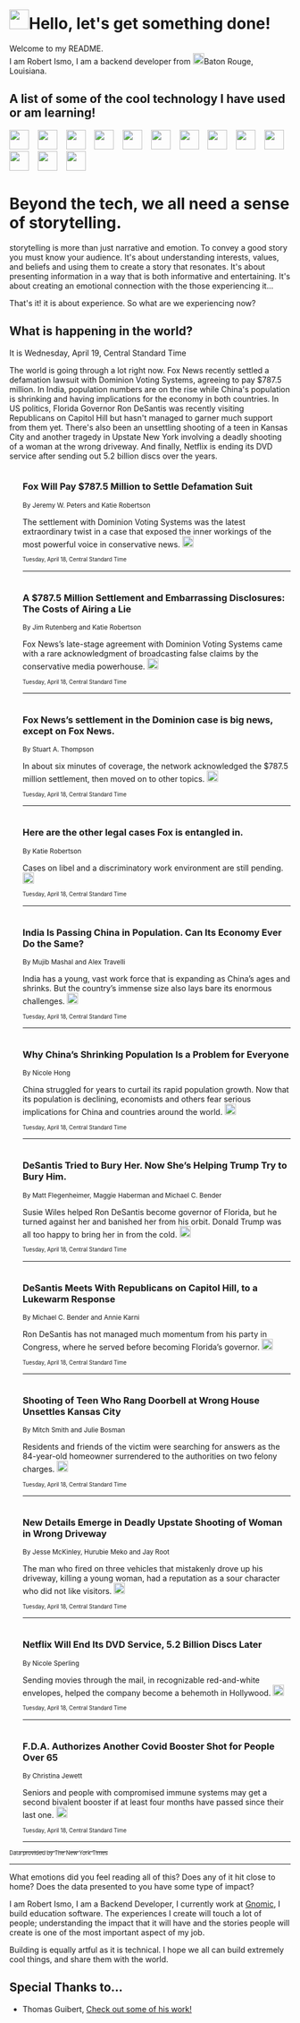 <h1><img src="https://emojis.slackmojis.com/emojis/images/1643514375/3493/hot-coffee.gif?1643514375" width="35"/>Hello, let's get something done!</h1>

<p>Welcome to my README.<br/>
I am Robert Ismo, I am a backend developer from <img src="https://emojis.slackmojis.com/emojis/images/1638395689/50435/moulin_rouge.png?1638395689" width="20"/>Baton Rouge, Louisiana.</p>
<h2>A list of some of the cool technology I have used or am learning!</h2>
<p>
<img src="https://emojis.slackmojis.com/emojis/images/1643516091/21142/meow_bongotap.gif?1643516091" width="35" alt="">
<img src="https://img.shields.io/badge/Favorite%20Frontend%20Framework-SvelteKit-f83903" alt="">
<img src="https://img.shields.io/badge/Second%20Favorite-Vue-40b581" alt="">
<img src="https://img.shields.io/badge/Most%20Used%20Runtime-Nodejs-78b061" alt="">
<img src="https://emojis.slackmojis.com/emojis/images/1643517416/34482/fire.gif?1643517416" width="35" alt="">
<img src="https://img.shields.io/badge/Javascript%20But%20Better-Typescript-0078ca" alt="">
<img src="https://img.shields.io/badge/Favorite%20Language-Elixir-3e244d" alt="">
<img src="https://img.shields.io/badge/Containerize%20Everything-Docker-6ac9ef" alt="">
<img src="https://emojis.slackmojis.com/emojis/images/1643514596/5999/meow_party.gif?1643514596" width="35" alt="">
<img src="https://img.shields.io/badge/API%20Love%20Language-Graphql-de32a5" alt="">
<img src="https://img.shields.io/badge/Our%20Favorite%20Version%20Controller-Git-e94f33" alt="">
<img src="https://img.shields.io/badge/Favorite%20Database-Redis-d42d1d" alt="">
<img src="https://emojis.slackmojis.com/emojis/images/1643514559/5584/deployparrot.gif?1643514559" width="35" alt="">
<img src="https://img.shields.io/badge/Container%20Interstate-RabbitMQ-f66200" alt="">
<img src="https://img.shields.io/badge/Gotta%20Learn-Kubernetes-316adf" alt="">
<img src="https://img.shields.io/badge/Really%20Mature%20Now-WASM-654fef" alt="">
<img src="https://emojis.slackmojis.com/emojis/images/1666642497/61942/dance_vibe.gif?1666642497" width="35" alt="">
<img src="https://img.shields.io/badge/For%20My%20M1-ARM64-657d96" alt="">
<img src="https://img.shields.io/badge/Loving%20This%20So%20Much-TailwindCSS-17bcb5" alt="">
<img src="https://img.shields.io/badge/Cool%20Build%20Tool-Vite-f9cb24" alt="">
<img src="https://emojis.slackmojis.com/emojis/images/1669231376/62819/working-on-it.gif?1669231376" width="35" alt="">
<img src="https://img.shields.io/badge/Fun%20and%20Easy%20Database-MongoDB-5f8c49" alt="">
<img src="https://img.shields.io/badge/JS%20Life%20Support-NPM-c73737" alt="">
<img src="https://img.shields.io/badge/I%20Liked%20It-DynamoDB-0073b9" alt="">
<img src="https://emojis.slackmojis.com/emojis/images/1643514045/46/question.gif?1643514045" width="35" alt="">
<img src="https://img.shields.io/badge/cool-React-60d6f9" alt="">
<img src="https://img.shields.io/badge/Future%20Big%20Project-Lambda-f37e00" alt="">
<img src="https://img.shields.io/badge/NPM%20But%20Better-PNPM-f1aa07" alt="">
<img src="https://emojis.slackmojis.com/emojis/images/1643514943/9662/fbwow.gif?1643514943" width="35" alt="">
<img src="https://img.shields.io/badge/First%20Language-C-662079" alt="">
<img src="https://img.shields.io/badge/Where%20I%20Deploy%20Frontend-Vercel-000000" alt="">
<img src="https://img.shields.io/badge/Who%20Does%20not%20Want%20an%20App-Swift-f9492a" alt="">
<img src="https://emojis.slackmojis.com/emojis/images/1643514058/151/javascript.png?1643514058" width="35" alt="">
<img src="https://img.shields.io/badge/cool-Python-fbd542" alt="">
<img src="https://img.shields.io/badge/Favorite%20Something-Stripe-656cdc" alt="">
<img src="https://img.shields.io/badge/Of%20Course-HTML5-ed6327" alt="">
<img src="https://emojis.slackmojis.com/emojis/images/1660415405/60731/bomb.gif?1660415405" width="35" alt="">
<img src="https://img.shields.io/badge/hate-CSS-2964ec" alt="">
<img src="https://img.shields.io/badge/Learning-CircleCI-141215" alt="">
<img src="https://img.shields.io/badge/Learning-Rust-fbbb3b" alt="">
<img src="https://emojis.slackmojis.com/emojis/images/1660415397/60712/writing-hand.gif?1660415397" width="35" alt="">
<img src="https://img.shields.io/badge/Dev%20Browser%20of%20Choice-Firefox-cc4e26" alt="">
<img src="https://img.shields.io/badge/Recoverying%20From%20Windows-UNIX-1781e3" alt="">
<img src="https://img.shields.io/badge/LOVE-LogSeq-90c1c2" alt="">
<img src="https://emojis.slackmojis.com/emojis/images/1643514066/223/kirby.gif?1643514066" width="35" alt="">
<img src="https://img.shields.io/badge/Daily%20Driver-MacOS-e6e6e8" alt="">
<img src="https://img.shields.io/badge/Git%20Server-Github-000000" alt="">
<img src="https://img.shields.io/badge/enjoyable-EC2-f17428" alt="">
<img src="https://emojis.slackmojis.com/emojis/images/1643514239/2069/excited.gif?1643514239" width="35" alt="">
</p>
<h1>Beyond the tech, we all need a sense of storytelling.</h1>
<p>storytelling is more than just narrative and emotion. To convey a good story you must know your audience. It's about understanding interests, values, and beliefs and using them to create a story that resonates. It's about presenting information in a way that is both informative and entertaining. It's about creating an emotional connection with the those experiencing it...</p>
<p>That's it! it is about experience. So what are we experiencing now?</p>
<h2>What is happening in the world?</h2>
<p>It is Wednesday, April 19, Central Standard Time</p>
<p>
The world is going through a lot right now. Fox News recently settled a defamation lawsuit with Dominion Voting Systems, agreeing to pay $787.5 million. In India, population numbers are on the rise while China&#39;s population is shrinking and having implications for the economy in both countries. In US politics, Florida Governor Ron DeSantis was recently visiting Republicans on Capitol Hill but hasn&#39;t managed to garner much support from them yet. There&#39;s also been an unsettling shooting of a teen in Kansas City and another tragedy in Upstate New York involving a deadly shooting of a woman at the wrong driveway. And finally, Netflix is ending its DVD service after sending out 5.2 billion discs over the years.</p>
<ol>
<img src="https://img.shields.io/badge/-business-blue" alt="">
<h3>Fox Will Pay $787.5 Million to Settle Defamation Suit</h3>
<sub>By Jeremy W. Peters and Katie Robertson</sub>
<p>The settlement with Dominion Voting Systems was the latest extraordinary twist in a case that exposed the inner workings of the most powerful voice in conservative news.  <a href="https://nyti.ms/3UP99g3"><img src="https://developer.nytimes.com/files/poweredby_nytimes_30b.png?v=1583354208352" height="20"></a></p>
<sub><sub>Tuesday, April 18, Central Standard Time</sub></sub>
<hr/>
<img src="https://img.shields.io/badge/-technology-blue" alt="">
<h3>A $787.5 Million Settlement and Embarrassing Disclosures: The Costs of Airing a Lie</h3>
<sub>By Jim Rutenberg and Katie Robertson</sub>
<p>Fox News’s late-stage agreement with Dominion Voting Systems came with a rare acknowledgment of broadcasting false claims by the conservative media powerhouse.  <a href="https://nyti.ms/3AaO2va"><img src="https://developer.nytimes.com/files/poweredby_nytimes_30b.png?v=1583354208352" height="20"></a></p>
<sub><sub>Tuesday, April 18, Central Standard Time</sub></sub>
<hr/>
<img src="https://img.shields.io/badge/-business-blue" alt="">
<h3>Fox News’s settlement in the Dominion case is big news, except on Fox News.</h3>
<sub>By Stuart A. Thompson</sub>
<p>In about six minutes of coverage, the network acknowledged the $787.5 million settlement, then moved on to other topics.  <a href="https://nyti.ms/3GVyvTL"><img src="https://developer.nytimes.com/files/poweredby_nytimes_30b.png?v=1583354208352" height="20"></a></p>
<sub><sub>Tuesday, April 18, Central Standard Time</sub></sub>
<hr/>
<img src="https://img.shields.io/badge/-business-blue" alt="">
<h3>Here are the other legal cases Fox is entangled in.</h3>
<sub>By Katie Robertson</sub>
<p>Cases on libel and a discriminatory work environment are still pending.  <a href="https://nyti.ms/3omPdVu"><img src="https://developer.nytimes.com/files/poweredby_nytimes_30b.png?v=1583354208352" height="20"></a></p>
<sub><sub>Tuesday, April 18, Central Standard Time</sub></sub>
<hr/>
<img src="https://img.shields.io/badge/-world-blue" alt="">
<h3>India Is Passing China in Population. Can Its Economy Ever Do the Same?</h3>
<sub>By Mujib Mashal and Alex Travelli</sub>
<p>India has a young, vast work force that is expanding as China’s ages and shrinks. But the country’s immense size also lays bare its enormous challenges.  <a href="https://nyti.ms/40jAibN"><img src="https://developer.nytimes.com/files/poweredby_nytimes_30b.png?v=1583354208352" height="20"></a></p>
<sub><sub>Tuesday, April 18, Central Standard Time</sub></sub>
<hr/>
<img src="https://img.shields.io/badge/-world-blue" alt="">
<h3>Why China’s Shrinking Population Is a Problem for Everyone</h3>
<sub>By Nicole Hong</sub>
<p>China struggled for years to curtail its rapid population growth. Now that its population is declining, economists and others fear serious implications for China and countries around the world.  <a href="https://nyti.ms/40mX2Yq"><img src="https://developer.nytimes.com/files/poweredby_nytimes_30b.png?v=1583354208352" height="20"></a></p>
<sub><sub>Tuesday, April 18, Central Standard Time</sub></sub>
<hr/>
<img src="https://img.shields.io/badge/-us-blue" alt="">
<h3>DeSantis Tried to Bury Her. Now She’s Helping Trump Try to Bury Him.</h3>
<sub>By Matt Flegenheimer, Maggie Haberman and Michael C. Bender</sub>
<p>Susie Wiles helped Ron DeSantis become governor of Florida, but he turned against her and banished her from his orbit. Donald Trump was all too happy to bring her in from the cold.  <a href="https://nyti.ms/3ollnRk"><img src="https://developer.nytimes.com/files/poweredby_nytimes_30b.png?v=1583354208352" height="20"></a></p>
<sub><sub>Tuesday, April 18, Central Standard Time</sub></sub>
<hr/>
<img src="https://img.shields.io/badge/-us-blue" alt="">
<h3>DeSantis Meets With Republicans on Capitol Hill, to a Lukewarm Response</h3>
<sub>By Michael C. Bender and Annie Karni</sub>
<p>Ron DeSantis has not managed much momentum from his party in Congress, where he served before becoming Florida’s governor.  <a href="https://nyti.ms/3KVDzsu"><img src="https://developer.nytimes.com/files/poweredby_nytimes_30b.png?v=1583354208352" height="20"></a></p>
<sub><sub>Tuesday, April 18, Central Standard Time</sub></sub>
<hr/>
<img src="https://img.shields.io/badge/-us-blue" alt="">
<h3>Shooting of Teen Who Rang Doorbell at Wrong House Unsettles Kansas City</h3>
<sub>By Mitch Smith and Julie Bosman</sub>
<p>Residents and friends of the victim were searching for answers as the 84-year-old homeowner surrendered to the authorities on two felony charges.  <a href="https://nyti.ms/40m9Uyf"><img src="https://developer.nytimes.com/files/poweredby_nytimes_30b.png?v=1583354208352" height="20"></a></p>
<sub><sub>Tuesday, April 18, Central Standard Time</sub></sub>
<hr/>
<img src="https://img.shields.io/badge/-nyregion-blue" alt="">
<h3>New Details Emerge in Deadly Upstate Shooting of Woman in Wrong Driveway</h3>
<sub>By Jesse McKinley, Hurubie Meko and Jay Root</sub>
<p>The man who fired on three vehicles that mistakenly drove up his driveway, killing a young woman, had a reputation as a sour character who did not like visitors.  <a href="https://nyti.ms/3onr6WN"><img src="https://developer.nytimes.com/files/poweredby_nytimes_30b.png?v=1583354208352" height="20"></a></p>
<sub><sub>Tuesday, April 18, Central Standard Time</sub></sub>
<hr/>
<img src="https://img.shields.io/badge/-business-blue" alt="">
<h3>Netflix Will End Its DVD Service, 5.2 Billion Discs Later</h3>
<sub>By Nicole Sperling</sub>
<p>Sending movies through the mail, in recognizable red-and-white envelopes, helped the company become a behemoth in Hollywood.  <a href="https://nyti.ms/3mRHiit"><img src="https://developer.nytimes.com/files/poweredby_nytimes_30b.png?v=1583354208352" height="20"></a></p>
<sub><sub>Tuesday, April 18, Central Standard Time</sub></sub>
<hr/>
<img src="https://img.shields.io/badge/-health-blue" alt="">
<h3>F.D.A. Authorizes Another Covid Booster Shot for People Over 65</h3>
<sub>By Christina Jewett</sub>
<p>Seniors and people with compromised immune systems may get a second bivalent booster if at least four months have passed since their last one.  <a href="https://nyti.ms/41EFF6w"><img src="https://developer.nytimes.com/files/poweredby_nytimes_30b.png?v=1583354208352" height="20"></a></p>
<sub><sub>Tuesday, April 18, Central Standard Time</sub></sub>
<hr/>
</ol>
<a href="https://developer.nytimes.com"><sub><sub>Data provided by The New York Times</sub></sub></a>
<hr/>
<p>What emotions did you feel reading all of this? Does any of it hit close to home? Does the data presented to you have some type of impact?</p>
<p>I am Robert Ismo, I am a Backend Developer, I currently work at <a href="https://gnomic.education/">Gnomic</a>, I build education software. The experiences I create will touch a lot of people; understanding the impact that it will have and the stories people will create is one of the most important aspect of my job.</p>
<p>Building is equally artful as it is technical. I hope we all can build extremely cool things, and share them with the world.</p>
<h2>Special Thanks to...</h2>
<ul>
<li>Thomas Guibert, <a href="https://github.com/thmsgbrt/thmsgbrt">Check out some of his work!</a></li>
</ul>